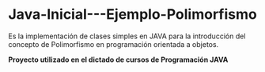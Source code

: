 # Java-Inicial---Ejemplo-Polimorfismo
Es la implementación de clases simples en JAVA para la introducción del concepto de Polimorfismo en programación orientada a objetos.

**Proyecto utilizado en el dictado de cursos de Programación JAVA**
